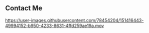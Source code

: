 ## Contact Me 


https://user-images.githubusercontent.com/78454204/151416443-49994152-b950-4233-8631-4ffd259ae19a.mov

